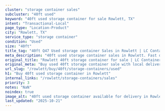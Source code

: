 ```yaml
---
cluster: "storage container sales"
subcluster: "40ft used"
keyword: "40ft used storage container for sale Rowlett, TX"
intent: "Transactional-Local"
page_type: "Location-Product"
city: "Rowlett, TX"
service_type: "storage container"
condition: "Used"
size: "40ft"
title_tag: "40ft Q47 Used storage container Sales in Rowlett | LC Container"
meta_description: "40ft used storage container sales in Rowlett. Fast delivery, competitive pricing. Serving storage containers area. Quote ID: LPD. Call (214) 524-4168 for your free quote today."
original_title: "Rowlett 40ft storage container for sale | LC Container"
original_meta: "Buy used 40ft storage container sale with local delivery in Rowlett, TX. LC Container — local Since 2003. Request a fast quote today."
url_slug: "/rowlett/buy/40ft/storage-containers/used"
h1: "Buy 40ft used storage container in Rowlett"
internal_links: "/rowlett/storage-containers/sales"
priority: 3
notes: "NaN"
noindex: true
image_alt: "40ft used storage container available for delivery in Rowlett"
last_updated: "2025-10-21"
---
```


<!-- TODO: Add unique city/inventory copy, images, and internal links here. -->
